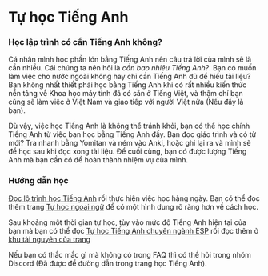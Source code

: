 

# Tự học Tiếng Anh

### Học lập trình có cần Tiếng Anh không?
Cá nhân mình học phần lớn bằng Tiếng Anh nên câu trả lời của mình sẽ là cần nhiều. Cái chúng ta nên hỏi là _cần bao nhiêu Tiếng Anh?_. Bạn có muốn làm việc cho nước ngoài không hay chỉ cần Tiếng Anh đủ để hiểu tài liệu? Bạn không nhất thiết phải học bằng Tiếng Anh khi có rất nhiều kiến thức nền tảng về Khoa học máy tính đã có sẵn ở Tiếng Việt, và thậm chí bạn cũng sẽ làm việc ở Việt Nam và giao tiếp với người Việt nữa (Nếu đấy là bạn). 

Dù vậy, việc học Tiếng Anh là không thể tránh khỏi, bạn có thể học chính Tiếng Anh từ việc bạn học bằng Tiếng Anh đấy. Bạn đọc giáo trình và có từ mới? Tra nhanh bằng Yomitan và ném vào Anki, hoặc ghi lại ra và mình sẽ để học sau khi đọc xong tài liệu. Để cuối cùng, bạn có được lượng Tiếng Anh mà bạn cần có để hoàn thành nhiệm vụ của mình.

### Hướng dẫn học
[Đọc lộ trình học Tiếng Anh](https://daihocmo.github.io/tieng-anh/) rồi thực hiện việc học hàng ngày. Bạn có thể đọc thêm trang [Tự học ngoại ngữ](https://daihocmo.github.io/ngoai-ngu/) để có một hình dung rõ ràng hơn về cách học.

Sau khoảng một thời gian tự học, tùy vào mức độ Tiếng Anh hiện tại của bạn mà bạn có thể đọc [Tự học Tiếng Anh chuyên ngành ESP](https://daihocmo.github.io/tieng-anh-chuyen-nganh/) rồi đọc thêm ở [khu tài nguyên của trang](https://daihocmo.github.io/tieng-anh-chuyen-nganh/docs/compsci.html)

Nếu bạn có thắc mắc gì mà không có trong FAQ thì có thể hỏi trong nhóm Discord (Đã được để đường dẫn trong trang học Tiếng Anh).